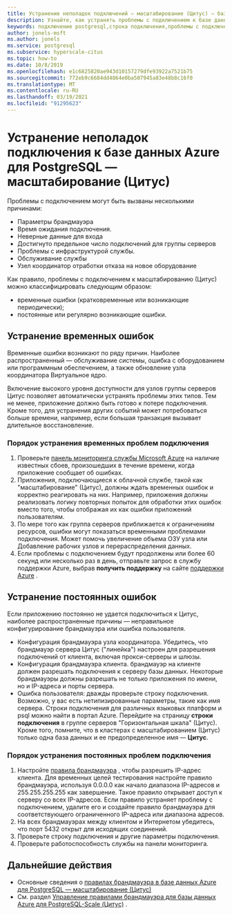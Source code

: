 ```yaml
---
title: Устранение неполадок подключений — масштабирование (Цитус) — база данных Azure для PostgreSQL
description: Узнайте, как устранять проблемы с подключением к базе данных Azure для PostgreSQL-Scale (Цитус)
keywords: подключение postgresql,строка подключения,проблемы с подключением, временная ошибка,ошибка подключения
author: jonels-msft
ms.author: jonels
ms.service: postgresql
ms.subservice: hyperscale-citus
ms.topic: how-to
ms.date: 10/8/2019
ms.openlocfilehash: e1c6825820ae943d10157279dfe93922a7521b75
ms.sourcegitcommit: 772eb9c6684dd4864e0ba507945a83e48b8c16f0
ms.translationtype: MT
ms.contentlocale: ru-RU
ms.lasthandoff: 03/19/2021
ms.locfileid: "91295623"
---
```

# <a name="troubleshoot-connection-issues-to-azure-database-for-postgresql---hyperscale-citus"></a>Устранение неполадок подключения к базе данных Azure для PostgreSQL — масштабирование (Цитус)

Проблемы с подключением могут быть вызваны несколькими причинами:

* Параметры брандмауэра
* Время ожидания подключения.
* Неверные данные для входа
* Достигнуто предельное число подключений для группы серверов
* Проблемы с инфраструктурой службы.
* Обслуживание службы
* Узел координатор отработки отказа на новое оборудование

Как правило, проблемы с подключением к масштабированию (Цитус) можно классифицировать следующим образом:

* временные ошибки (кратковременные или возникающие периодически);
* постоянные или регулярно возникающие ошибки.

## <a name="troubleshoot-transient-errors"></a>Устранение временных ошибок

Временные ошибки возникают по ряду причин. Наиболее распространенный — обслуживание системы, ошибка с оборудованием или программным обеспечением, а также обновление узла координатора Виртуальное ядро.

Включение высокого уровня доступности для узлов группы серверов Цитус позволяет автоматически устранять проблемы этих типов. Тем не менее, приложение должно быть готово к потере подключения. Кроме того, для устранения других событий может потребоваться больше времени, например, если большая транзакция вызывает длительное восстановление.

### <a name="steps-to-resolve-transient-connectivity-issues"></a>Порядок устранения временных проблем подключения

1. Проверьте [панель мониторинга службы Microsoft Azure](https://azure.microsoft.com/status) на наличие известных сбоев, произошедших в течение времени, когда приложение сообщает об ошибках.
2. Приложения, подключающиеся к облачной службе, такой как "масштабирование" (Цитус), должны ждать временных ошибок и корректно реагировать на них. Например, приложения должны реализовать логику повторных попыток для обработки этих ошибок вместо того, чтобы отображая их как ошибки приложений пользователям.
3. По мере того как группа серверов приближается к ограничениям ресурсов, ошибки могут показаться временными проблемами подключения. Может помочь увеличение объема ОЗУ узла или Добавление рабочих узлов и перераспределения данных.
4. Если проблемы с подключением будут продолжены или более 60 секунд или несколько раз в день, отправьте запрос в службу поддержки Azure, выбрав **получить поддержку** на сайте [поддержки Azure](https://azure.microsoft.com/support/options) .

## <a name="troubleshoot-persistent-errors"></a>Устранение постоянных ошибок

Если приложению постоянно не удается подключиться к Цитус, наиболее распространенные причины — неправильное конфигурирование брандмауэра или ошибка пользователя.

* Конфигурация брандмауэра узла координатора. Убедитесь, что брандмауэр сервера Цитус ("линейка") настроен для разрешения подключений от клиента, включая прокси-серверы и шлюзы.
* Конфигурация брандмауэра клиента. брандмауэр на клиенте должен разрешать подключения к серверу базы данных. Некоторые брандмауэры должны разрешать не только приложения по имени, но и IP-адреса и порты сервера.
* Ошибка пользователя: дважды проверьте строку подключения. Возможно, у вас есть нетипизированные параметры, такие как имя сервера. Строки подключения для различных языковых платформ и psql можно найти в портал Azure. Перейдите на страницу **строки подключения** в группе серверов "Горизонтальная шкала" (Цитус). Кроме того, помните, что в кластерах с масштабированием (Цитус) только одна база данных и ее предопределенное имя — **Цитус**.

### <a name="steps-to-resolve-persistent-connectivity-issues"></a>Порядок устранения постоянных проблем подключения

1. Настройте [правила брандмауэра](howto-hyperscale-manage-firewall-using-portal.md) , чтобы разрешить IP-адрес клиента. Для временных целей тестирования настройте правило брандмауэра, используя 0.0.0.0 как начало диапазона IP-адресов и 255.255.255.255 как завершение. Такое правило открывает доступ к серверу со всех IP-адресов. Если правило устраняет проблему с подключением, удалите его и создайте правило брандмауэра для соответствующего ограниченного IP-адреса или диапазона адресов.
2. На всех брандмауэрах между клиентом и Интернетом убедитесь, что порт 5432 открыт для исходящих соединений.
3. Проверьте строку подключения и другие параметры подключения.
4. Проверьте работоспособность службы на панели мониторинга.

## <a name="next-steps"></a>Дальнейшие действия

* Основные сведения о [правилах брандмауэра в базе данных Azure для PostgreSQL — масштабирование (Цитус)](concepts-hyperscale-firewall-rules.md)
* См. раздел [Управление правилами брандмауэра для базы данных Azure для PostgreSQL-Scale (Цитус)](howto-hyperscale-manage-firewall-using-portal.md) .
